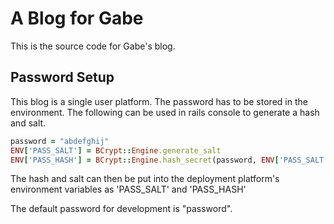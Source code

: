 # A Blog for Gabe

This is the source code for Gabe's blog.

## Password Setup
This blog is a single user platform.
The password has to be stored in the environment.
The following can be used in rails console to generate a hash and salt.

```ruby
password = "abdefghij"
ENV['PASS_SALT'] = BCrypt::Engine.generate_salt
ENV['PASS_HASH'] = BCrypt::Engine.hash_secret(password, ENV['PASS_SALT']) 
```

The hash and salt can then be put into the deployment platform's
environment variables as 'PASS_SALT' and 'PASS_HASH'

The default password for development is "password".